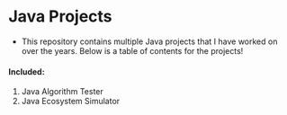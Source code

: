 # Java Projects
* This repository contains multiple Java projects that I have worked on over the years. Below is a table of contents for the projects!

#### Included:
1. Java Algorithm Tester
2. Java Ecosystem Simulator
